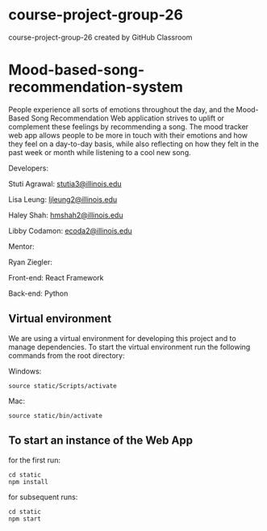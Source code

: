 # course-project-group-26
course-project-group-26 created by GitHub Classroom
# Mood-based-song-recommendation-system

People experience all sorts of emotions throughout the day, and the Mood-Based Song Recommendation Web application strives to uplift or complement these feelings by recommending a song. The mood tracker web app allows people to be more in touch with their emotions and how they feel on a day-to-day basis, while also reflecting on how they felt in the past week or month while listening to a cool new song.

Developers:

Stuti Agrawal: stutia3@illinois.edu

Lisa Leung: ljleung2@illinois.edu

Haley Shah: hmshah2@illinois.edu

Libby Codamon: ecoda2@illinois.edu

Mentor:

Ryan Ziegler: 

Front-end: React Framework

Back-end: Python

## Virtual environment 
We are using a virtual environment for developing this project and to manage dependencies. To start the virtual environment run the following commands from the root directory:

Windows:
```
source static/Scripts/activate
```

Mac:
```
source static/bin/activate
```

## To start an instance of the Web App

for the first run:
```
cd static
npm install
```

for subsequent runs:
```
cd static
npm start
```
